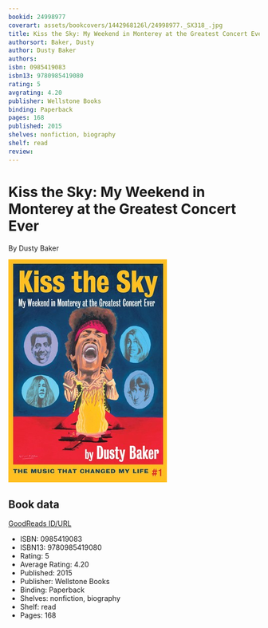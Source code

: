 ```yaml
---
bookid: 24998977
coverart: assets/bookcovers/1442968126l/24998977._SX318_.jpg
title: Kiss the Sky: My Weekend in Monterey at the Greatest Concert Ever
authorsort: Baker, Dusty
author: Dusty Baker
authors: 
isbn: 0985419083
isbn13: 9780985419080
rating: 5
avgrating: 4.20
publisher: Wellstone Books
binding: Paperback
pages: 168
published: 2015
shelves: nonfiction, biography
shelf: read
review: 
---
```


# Kiss the Sky: My Weekend in Monterey at the Greatest Concert Ever

By Dusty Baker

![](../../assets/bookcovers/1442968126l/24998977._SX318_.jpg)

## Book data

[GoodReads ID/URL](https://www.goodreads.com/book/show/24998977)

- ISBN: 0985419083
- ISBN13: 9780985419080
- Rating: 5
- Average Rating: 4.20
- Published: 2015
- Publisher: Wellstone Books
- Binding: Paperback
- Shelves: nonfiction, biography
- Shelf: read
- Pages: 168

